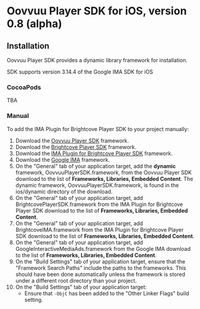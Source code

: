 # Oovvuu Player SDK for iOS, version 0.8 (alpha)

## Installation

Oovvuu Player SDK provides a dynamic library framework for installation.

SDK supports version 3.14.4 of the Google IMA SDK for iOS

### CocoaPods

TBA

### Manual

To add the IMA Plugin for Brightcove Player SDK to your project manually:

1. Download the [Oovvuu Player SDK][oovvuusdkrelease] framework.
1. Download the [Brightcove Player SDK][bcovsdkrelease] framework.
1. Download the [IMA Plugin for Brightcove Player SDK][bcoveimarelease] framework.
1. Download the [Google IMA][googleima] framework.
1. On the "General" tab of your application target, add the **dynamic** framework, OovvuuPlayerSDK.framework, from the Oovvuu Player SDK download to the list of **Frameworks, Libraries, Embedded Content**. The dynamic framework, OovvuuPlayerSDK.framework, is found in the ios/dynamic directory of the download.
1. On the "General" tab of your application target, add BrightcovePlayerSDK.framework from the IMA Plugin for Brightcove Player SDK download to the list of **Frameworks, Libraries, Embedded Content**.
1. On the "General" tab of your application target, add BrightcoveIMA.framework from the IMA Plugin for Brightcove Player SDK download to the list of **Frameworks, Libraries, Embedded Content**.
1. On the "General" tab of your application target, add GoogleInteractiveMediaAds.framework from the Google IMA download to the list of **Frameworks, Libraries, Embedded Content**.
1. On the "Build Settings" tab of your application target, ensure that the "Framework Search Paths" include the paths to the frameworks. This should have been done automatically unless the framework is stored under a different root directory than your project.
1. On the "Build Settings" tab of your application target:
    * Ensure that `-ObjC` has been added to the "Other Linker Flags" build setting.

[oovvuusdkrelease]: https://github.com/brightcove/brightcove-player-sdk-ios/releases
[bcovsdkrelease]: https://github.com/brightcove/brightcove-player-sdk-ios/releases
[bcoveimarelease]: https://github.com/brightcove/brightcove-player-sdk-ios-ima/releases
[googleima]: https://developers.google.com/interactive-media-ads/docs/sdks/ios/download
